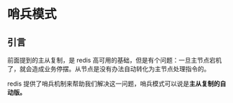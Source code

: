 # 哨兵模式

## 引言

前面提到的主从复制，是 redis 高可用的基础，但是有个问题：一旦主节点宕机了，就会造成业务停摆。从节点是没有办法自动转化为主节点处理指令的。

redis 提供了哨兵机制来帮助我们解决这一问题，哨兵模式可以说是**主从复制的自动版。**



